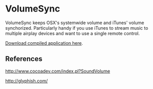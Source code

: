 
VolumeSync
==========
VolumeSync keeps OSX's systemwide volume and iTunes' volume synchorized. Particularly handy if you use iTunes to stream music to multiple airplay devices and want to use a single remote control.

[Download compiled application here](https://github.com/nicolascormier/VolumeSync/raw/master/VolumeSync.app.zip).

References
----------
http://www.cocoadev.com/index.pl?SoundVolume

http://glyphish.com/
